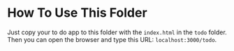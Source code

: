 # How To Use This Folder

Just copy your to do app to this folder with the `index.html` in the `todo` folder. Then you can open the browser and type this URL: `localhost:3000/todo`.
